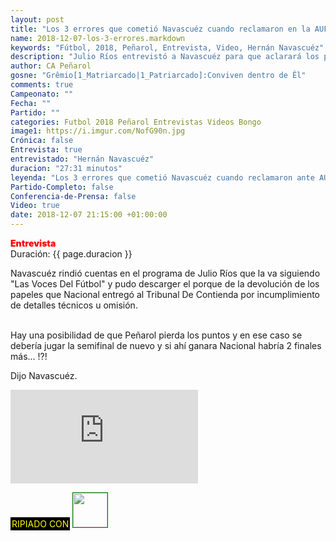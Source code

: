 ```yaml
---
layout: post
title: "Los 3 errores que cometió Navascuéz cuando reclamaron en la AUF"
name: 2018-12-07-los-3-errores.markdown
keywords: "Fútbol, 2018, Peñarol, Entrevista, Video, Hernán Navascuéz"
description: "Julio Ríos entrevistó a Navascuéz para que aclarará los puntos en que Nacional había cometido errores cuando presentaron la protesta ante el tribunal de contienda"
author: CA Peñarol
gosne: "Grêmio[1_Matriarcado|1_Patriarcado]:Conviven dentro de Êl"
comments: true
Campeonato: ""
Fecha: ""
Partido: ""
categories: Futbol 2018 Peñarol Entrevistas Videos Bongo
image1: https://i.imgur.com/NofG90n.jpg
Crónica: false
Entrevista: true
entrevistado: "Hernán Navascuéz"
duracion: "27:31 minutos"
leyenda: "Los 3 errores que cometió Navascuéz cuando reclamaron ante AUF"
Partido-Completo: false
Conferencia-de-Prensa: false
Video: true
date: 2018-12-07 21:15:00 +01:00:00
---
```


<span style="color:red;font-weight:900">Entrevista</span><br>
<span>Duración: {{ page.duracion }}</span><br>

Navascuéz rindió cuentas en el programa de Julio Ríos que la va siguiendo "Las Voces Del Fútbol" y pudo descarger el porque de la devolución de los papeles que Nacional entregó al Tribunal De Contienda por incumplimiento de detalles técnicos u omisión.

<br>

<bloquote>
  Hay una posibilidad de que Peñarol pierda los puntos y en ese caso se debería jugar la semifinal de nuevo y si ahí ganara Nacional habría 2 finales más... !?!
</bloquote>

Dijo Navascuéz.

<iframe src="https://www.youtube.com/embed/0kDyZg3RBwY" frameborder="0" allow="accelerometer; autoplay; encrypted-media; gyroscope; picture-in-picture" allowfullscreen></iframe>

<br>

<span style="color:yellow;background:black;padding:2px;">RIPIADO CON</span> <a href="http://ffmpeg.org"><img src="{{ site.url }}/images/ffmpeg.png" width="55px" style="border:1px solid green;"></a>
